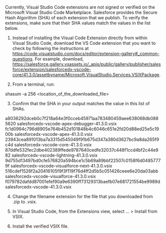 Currently, Visual Studio Code extensions are not signed or verified on the
Microsoft Visual Studio Code Marketplace. Salesforce provides the Secure Hash
Algorithm (SHA) of each extension that we publish. To verify the extensions,
make sure that their SHA values match the values in the list below.

1. Instead of installing the Visual Code Extension directly from within Visual
   Studio Code, download the VS Code extension that you want to check by
   following the instructions at
   https://code.visualstudio.com/docs/editor/extension-gallery#_common-questions.
   For example, download,
   https://salesforce.gallery.vsassets.io/_apis/public/gallery/publisher/salesforce/extension/salesforcedx-vscode-core/41.3.0/assetbyname/Microsoft.VisualStudio.Services.VSIXPackage.

2. From a terminal, run:

shasum -a 256 <location_of_the_downloaded_file>

3. Confirm that the SHA in your output matches the value in this list of SHAs.

a8036292dceb0c7f218a64e3f0cceb45971aa783480459aee638068db0885620  salesforcedx-vscode-apex-debugger-41.3.0.vsix
fc1d0994c796d8905e764b452d101848b4c6046c651e2fd20d88ed25e5c1900b  salesforcedx-vscode-apex-41.3.0.vsix
23943cea891013ba7a3315d545049f91b675d347a380d3627bc9a8da265f9c4d  salesforcedx-vscode-core-41.3.0.vsix
87ddfe532fec2dbe402389ffede9787640cedfe32037c448f1ccd4bf2c44e982  salesforcedx-vscode-lightning-41.3.0.vsix
9d755d13497bd0cfe576820a594bce1c5b69a89bbf22507c0158f6d04857779f  salesforcedx-vscode-visualforce-next-41.3.0.vsix
516cdef1526f2a20416105f9f3f119f76d4ff2d5b5c051426ceee6e20da03abb  salesforcedx-vscode-visualforce-41.3.0.vsix
f079782dafdd87001efef90a9e6390ff73129313baefb07e681721554be9989d  salesforcedx-vscode-41.3.0.vsix


4. Change the filename extension for the file that you downloaded from .zip to
.vsix.

5. In Visual Studio Code, from the Extensions view, select ... > Install from
VSIX.

6. Install the verified VSIX file.

